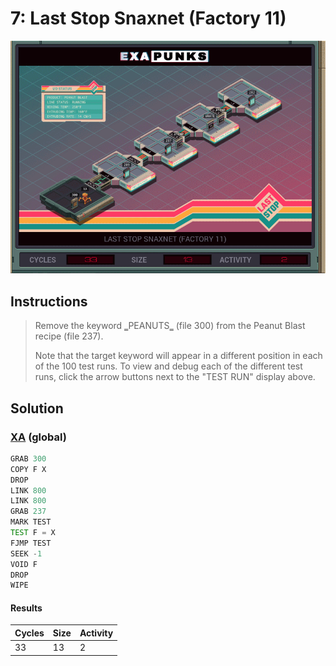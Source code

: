 # 7: Last Stop Snaxnet (Factory 11)

<div align="center"><img src="EXAPUNKS - Last Stop SNAXNET (33, 13, 2, 2023-10-07-23-42-52).gif" /></div>

## Instructions
> ﻿Remove the keyword ‗PEANUTS‗ (file 300) from the Peanut Blast recipe (file 237).
> 
> Note that the target keyword will appear in a different position in each of the 100 test runs. To view and debug each of the different test runs, click the arrow buttons next to the "TEST RUN" display above.

## Solution

### [XA](XA.exa) (global)
```asm
GRAB 300
COPY F X
DROP
LINK 800
LINK 800
GRAB 237
MARK TEST
TEST F = X
FJMP TEST
SEEK -1
VOID F
DROP
WIPE
```

#### Results
| Cycles | Size | Activity |
|--------|------|----------|
| 33     | 13   | 2        |

